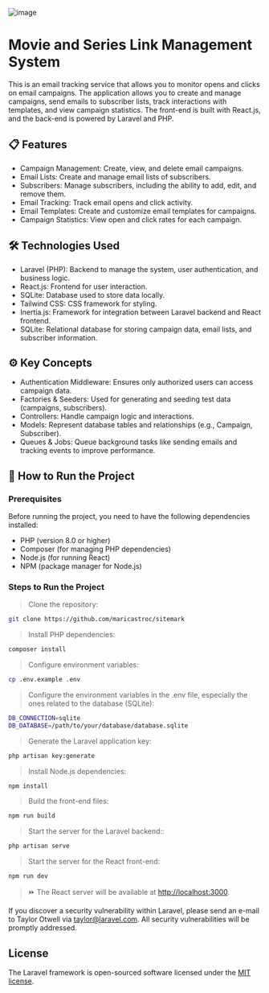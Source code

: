
![image](https://github.com/user-attachments/assets/af9d3e26-b8b3-47df-a210-7d574444309e)


# Movie and Series Link Management System

This is an email tracking service that allows you to monitor opens and clicks on email campaigns. The application allows you to create and manage campaigns, send emails to subscriber lists, track interactions with templates, and view campaign statistics. The front-end is built with React.js, and the back-end is powered by Laravel and PHP.

## 📋 Features

- Campaign Management: Create, view, and delete email campaigns.
- Email Lists: Create and manage email lists of subscribers.
- Subscribers: Manage subscribers, including the ability to add, edit, and remove them.
- Email Tracking: Track email opens and click activity.
- Email Templates: Create and customize email templates for campaigns.
- Campaign Statistics: View open and click rates for each campaign.

## 🛠 Technologies Used

- Laravel (PHP): Backend to manage the system, user authentication, and business logic.
- React.js: Frontend for user interaction.
- SQLite: Database used to store data locally.
- Tailwind CSS: CSS framework for styling.
- Inertia.js: Framework for integration between Laravel backend and React frontend.
- SQLite: Relational database for storing campaign data, email lists, and subscriber information.

## ⚙️ Key Concepts

- Authentication Middleware: Ensures only authorized users can access campaign data.
- Factories & Seeders: Used for generating and seeding test data (campaigns, subscribers).
- Controllers: Handle campaign logic and interactions.
- Models: Represent database tables and relationships (e.g., Campaign, Subscriber).
- Queues & Jobs: Queue background tasks like sending emails and tracking events to improve performance.

## 🔧 How to Run the Project

### Prerequisites
Before running the project, you need to have the following dependencies installed:

- PHP (version 8.0 or higher)
- Composer (for managing PHP dependencies)
- Node.js (for running React)
- NPM (package manager for Node.js)

### Steps to Run the Project

> Clone the repository:

```bash
git clone https://github.com/maricastroc/sitemark
```

> Install PHP dependencies:

```bash
composer install
```

> Configure environment variables:

```bash
cp .env.example .env
```

> Configure the environment variables in the .env file, especially the ones related to the database (SQLite):

```bash
DB_CONNECTION=sqlite
DB_DATABASE=/path/to/your/database/database.sqlite
```

> Generate the Laravel application key:

```bash
php artisan key:generate
```

> Install Node.js dependencies:

```bash
npm install
```

> Build the front-end files:

```bash
npm run build
```

> Start the server for the Laravel backend::

```bash
php artisan serve
```

> Start the server for the React front-end:
```bash
npm run dev
```

> ⏩ The React server will be available at [http://localhost:3000](http://localhost:3000).

If you discover a security vulnerability within Laravel, please send an e-mail to Taylor Otwell via [taylor@laravel.com](mailto:taylor@laravel.com). All security vulnerabilities will be promptly addressed.

## License

The Laravel framework is open-sourced software licensed under the [MIT license](https://opensource.org/licenses/MIT).
